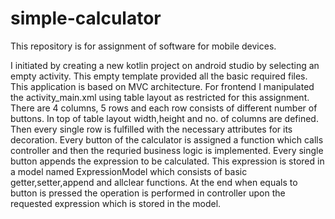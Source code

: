 # simple-calculator
This repository is for assignment of software for mobile devices.

I initiated by creating a new kotlin project on android studio by selecting an empty activity.
This empty template provided all the basic required files.
This application is based on MVC architecture.
For frontend I manipulated the activity_main.xml using table layout as restricted for this assignment.
There are 4 columns, 5 rows and each row consists of different number of buttons.
In top of table layout width,height and no. of columns are defined.
Then every single row is fulfilled with the necessary attributes for its decoration.
Every button of the calculator is assigned a function which calls controller and then the requried business logic is implemented.
Every single button appends the expression to be calculated.
This expression is stored in a model named ExpressionModel which consists of basic getter,setter,append and allclear functions.
At the end when equals to button is pressed the operation is performed in controller upon the requested expression which is stored in the model.
